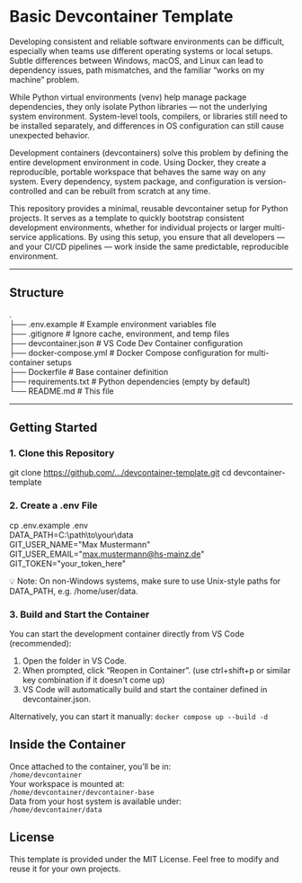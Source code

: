 # Basic Devcontainer Template

Developing consistent and reliable software environments can be difficult, especially when teams use different operating systems or local setups. Subtle differences between Windows, macOS, and Linux can lead to dependency issues, path mismatches, and the familiar “works on my machine” problem.

While Python virtual environments (venv) help manage package dependencies, they only isolate Python libraries — not the underlying system environment. System-level tools, compilers, or libraries still need to be installed separately, and differences in OS configuration can still cause unexpected behavior.

Development containers (devcontainers) solve this problem by defining the entire development environment in code. Using Docker, they create a reproducible, portable workspace that behaves the same way on any system. Every dependency, system package, and configuration is version-controlled and can be rebuilt from scratch at any time.

This repository provides a minimal, reusable devcontainer setup for Python projects. It serves as a template to quickly bootstrap consistent development environments, whether for individual projects or larger multi-service applications. By using this setup, you ensure that all developers — and your CI/CD pipelines — work inside the same predictable, reproducible environment.

---

## Structure
.  
├── .env.example # Example environment variables file  
├── .gitignore # Ignore cache, environment, and temp files  
├── devcontainer.json # VS Code Dev Container configuration  
├── docker-compose.yml # Docker Compose configuration for multi-container setups  
├── Dockerfile # Base container definition  
├── requirements.txt # Python dependencies (empty by default)  
└── README.md # This file



---

## Getting Started

### 1. Clone this Repository


git clone https://github.com/.../devcontainer-template.git
cd devcontainer-template

### 2. Create a .env File
cp .env.example .env  
DATA_PATH=C:\path\to\your\data  
GIT_USER_NAME="Max Mustermann"  
GIT_USER_EMAIL="max.mustermann@hs-mainz.de"  
GIT_TOKEN="your_token_here"  

💡 Note: On non-Windows systems, make sure to use Unix-style paths for DATA_PATH, e.g. /home/user/data.

### 3. Build and Start the Container

You can start the development container directly from VS Code (recommended):

 1. Open the folder in VS Code.
 2. When prompted, click “Reopen in Container”. (use ctrl+shift+p or similar key combination if it doesn't come up)
 3. VS Code will automatically build and start the container defined in devcontainer.json.

Alternatively, you can start it manually:
`docker compose up --build -d`


## Inside the Container
Once attached to the container, you’ll be in:  
`/home/devcontainer`  
Your workspace is mounted at:  
`/home/devcontainer/devcontainer-base`  
Data from your host system is available under:  
`/home/devcontainer/data`  


## License

This template is provided under the MIT License.
Feel free to modify and reuse it for your own projects.